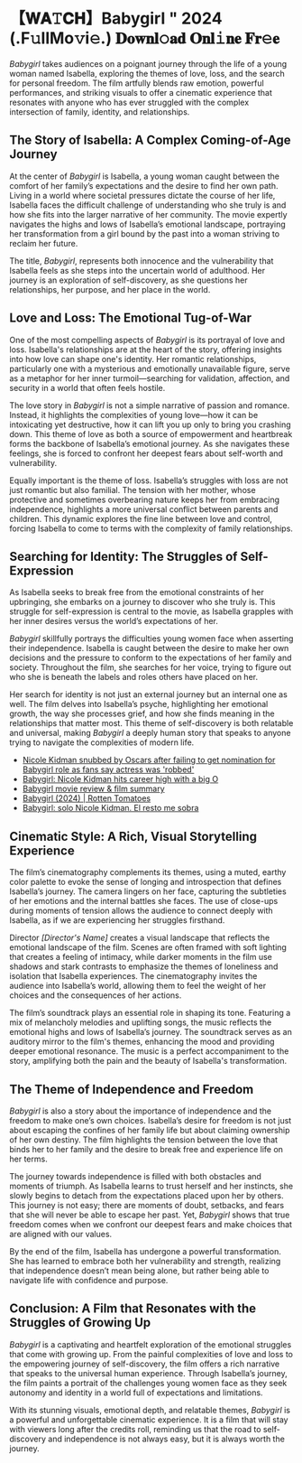 # 【𝐖𝐀𝚃𝐂𝐇】Babygirl " 2024 (.F𝚞llMo𝚟i𝚎.) 𝐃𝐨𝐰𝐧𝐥𝚘𝐚𝐝 𝐎𝐧𝐥𝚒𝐧𝐞 𝐅𝐫𝚎𝐞

*Babygirl* takes audiences on a poignant journey through the life of a young woman named Isabella, exploring the themes of love, loss, and the search for personal freedom. The film artfully blends raw emotion, powerful performances, and striking visuals to offer a cinematic experience that resonates with anyone who has ever struggled with the complex intersection of family, identity, and relationships.

## The Story of Isabella: A Complex Coming-of-Age Journey

At the center of *Babygirl* is Isabella, a young woman caught between the comfort of her family’s expectations and the desire to find her own path. Living in a world where societal pressures dictate the course of her life, Isabella faces the difficult challenge of understanding who she truly is and how she fits into the larger narrative of her community. The movie expertly navigates the highs and lows of Isabella’s emotional landscape, portraying her transformation from a girl bound by the past into a woman striving to reclaim her future.

The title, *Babygirl*, represents both innocence and the vulnerability that Isabella feels as she steps into the uncertain world of adulthood. Her journey is an exploration of self-discovery, as she questions her relationships, her purpose, and her place in the world.

## Love and Loss: The Emotional Tug-of-War

One of the most compelling aspects of *Babygirl* is its portrayal of love and loss. Isabella's relationships are at the heart of the story, offering insights into how love can shape one's identity. Her romantic relationships, particularly one with a mysterious and emotionally unavailable figure, serve as a metaphor for her inner turmoil—searching for validation, affection, and security in a world that often feels hostile.

The love story in *Babygirl* is not a simple narrative of passion and romance. Instead, it highlights the complexities of young love—how it can be intoxicating yet destructive, how it can lift you up only to bring you crashing down. This theme of love as both a source of empowerment and heartbreak forms the backbone of Isabella’s emotional journey. As she navigates these feelings, she is forced to confront her deepest fears about self-worth and vulnerability.

Equally important is the theme of loss. Isabella’s struggles with loss are not just romantic but also familial. The tension with her mother, whose protective and sometimes overbearing nature keeps her from embracing independence, highlights a more universal conflict between parents and children. This dynamic explores the fine line between love and control, forcing Isabella to come to terms with the complexity of family relationships.

## Searching for Identity: The Struggles of Self-Expression

As Isabella seeks to break free from the emotional constraints of her upbringing, she embarks on a journey to discover who she truly is. This struggle for self-expression is central to the movie, as Isabella grapples with her inner desires versus the world’s expectations of her.

*Babygirl* skillfully portrays the difficulties young women face when asserting their independence. Isabella is caught between the desire to make her own decisions and the pressure to conform to the expectations of her family and society. Throughout the film, she searches for her voice, trying to figure out who she is beneath the labels and roles others have placed on her. 

Her search for identity is not just an external journey but an internal one as well. The film delves into Isabella’s psyche, highlighting her emotional growth, the way she processes grief, and how she finds meaning in the relationships that matter most. This theme of self-discovery is both relatable and universal, making *Babygirl* a deeply human story that speaks to anyone trying to navigate the complexities of modern life.

- [Nicole Kidman snubbed by Oscars after failing to get nomination for Babygirl role as fans say actress was 'robbed'](https://cinematmx.blogspot.com/2025/01/cimovies.html)
- [Babygirl: Nicole Kidman hits career high with a big O](https://cinematmx.blogspot.com/2025/01/cimovies.html)
- [Babygirl movie review & film summary](https://cinematmx.blogspot.com/2025/01/cimovies.html)
- [Babygirl (2024) | Rotten Tomatoes](https://cinematmx.blogspot.com/2025/01/cimovies.html)
- [Babygirl: solo Nicole Kidman. El resto me sobra](https://cinematmx.blogspot.com/2025/01/cimovies.html)

## Cinematic Style: A Rich, Visual Storytelling Experience

The film’s cinematography complements its themes, using a muted, earthy color palette to evoke the sense of longing and introspection that defines Isabella’s journey. The camera lingers on her face, capturing the subtleties of her emotions and the internal battles she faces. The use of close-ups during moments of tension allows the audience to connect deeply with Isabella, as if we are experiencing her struggles firsthand.

Director *[Director's Name]* creates a visual landscape that reflects the emotional landscape of the film. Scenes are often framed with soft lighting that creates a feeling of intimacy, while darker moments in the film use shadows and stark contrasts to emphasize the themes of loneliness and isolation that Isabella experiences. The cinematography invites the audience into Isabella’s world, allowing them to feel the weight of her choices and the consequences of her actions.

The film’s soundtrack plays an essential role in shaping its tone. Featuring a mix of melancholy melodies and uplifting songs, the music reflects the emotional highs and lows of Isabella’s journey. The soundtrack serves as an auditory mirror to the film's themes, enhancing the mood and providing deeper emotional resonance. The music is a perfect accompaniment to the story, amplifying both the pain and the beauty of Isabella's transformation.

## The Theme of Independence and Freedom

*Babygirl* is also a story about the importance of independence and the freedom to make one’s own choices. Isabella’s desire for freedom is not just about escaping the confines of her family life but about claiming ownership of her own destiny. The film highlights the tension between the love that binds her to her family and the desire to break free and experience life on her terms.

The journey towards independence is filled with both obstacles and moments of triumph. As Isabella learns to trust herself and her instincts, she slowly begins to detach from the expectations placed upon her by others. This journey is not easy; there are moments of doubt, setbacks, and fears that she will never be able to escape her past. Yet, *Babygirl* shows that true freedom comes when we confront our deepest fears and make choices that are aligned with our values.

By the end of the film, Isabella has undergone a powerful transformation. She has learned to embrace both her vulnerability and strength, realizing that independence doesn’t mean being alone, but rather being able to navigate life with confidence and purpose.

## Conclusion: A Film that Resonates with the Struggles of Growing Up

*Babygirl* is a captivating and heartfelt exploration of the emotional struggles that come with growing up. From the painful complexities of love and loss to the empowering journey of self-discovery, the film offers a rich narrative that speaks to the universal human experience. Through Isabella’s journey, the film paints a portrait of the challenges young women face as they seek autonomy and identity in a world full of expectations and limitations.

With its stunning visuals, emotional depth, and relatable themes, *Babygirl* is a powerful and unforgettable cinematic experience. It is a film that will stay with viewers long after the credits roll, reminding us that the road to self-discovery and independence is not always easy, but it is always worth the journey.

